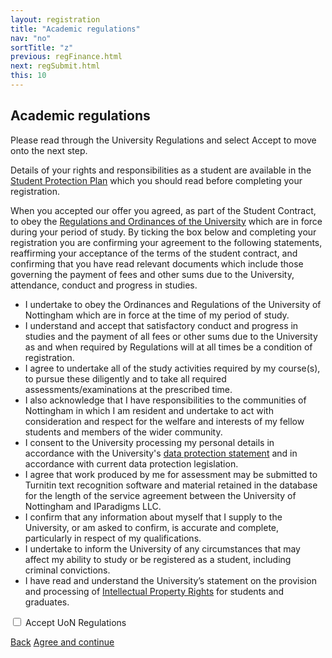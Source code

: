 ```yaml
---
layout: registration
title: "Academic regulations"
nav: "no"
sortTitle: "z"
previous: regFinance.html
next: regSubmit.html
this: 10
---
```


## Academic regulations


Please read through the University Regulations and select Accept to move onto the next step.


Details of your rights and responsibilities as a student are available in the [Student Protection Plan](https://www.nottingham.ac.uk/studentservices/servicedetails/registration/registration.aspx) which you should read before completing your registration.

When you accepted our offer you agreed, as part of the Student Contract, to obey the [Regulations and Ordinances of the University](https://www.nottingham.ac.uk/academicservices/currentstudents/regulations.aspx) which are in force during your period of study.  By ticking the box below and completing your registration you are confirming your agreement to the following statements, reaffirming your acceptance of the terms of the student contract, and confirming that you have read relevant documents which include those governing the payment of fees and other sums due to the University, attendance, conduct and progress in studies.


- I undertake to obey the Ordinances and Regulations of the University of Nottingham which are in force at the time of my period of study.
- I understand and accept that satisfactory conduct and progress in studies and the payment of all fees or other sums due to the University as and when required by Regulations will at all times be a condition of registration.
- I agree to undertake all of the study activities required by my course(s), to pursue these diligently and to take all required assessments/examinations at the prescribed time.
- I also acknowledge that I have responsibilities to the communities of Nottingham in which I am resident and undertake to act with consideration and respect for the welfare and interests of my fellow students and members of the wider community.
- I consent to the University processing my personal details in accordance with the University's [data protection statement](https://www.nottingham.ac.uk/utilities/privacy/privacy.aspx) and in accordance with current data protection legislation.
- I agree that work produced by me for assessment may be submitted to Turnitin text recognition software and material retained in the database for the length of the service agreement between the University of Nottingham and IParadigms LLC.
- I confirm that any information about myself that I supply to the University, or am asked to confirm, is accurate and complete, particularly in respect of my qualifications.
- I undertake to inform the University of any circumstances that may affect my ability to study or be registered as a student, including criminal convictions.
- I have read and understand the University’s statement on the provision and processing of [Intellectual Property Rights](https://www.nottingham.ac.uk/governance/policy-finder/intellectual-property.aspx) for students and graduates.

<form>
<div class="form-group form-check">
  <input type="checkbox" class="form-check-input" id="accept">
  <label class="form-check-label" for="accept">Accept UoN Regulations</label>
</div>
</form>




<div id="buttons">
  <a class="btn btn-outline-secondary" href="{{page.previous}}">Back</a>
  <a class="btn btn-primary" type="submit" href="{{page.next}}">Agree and continue</a>
</div>
